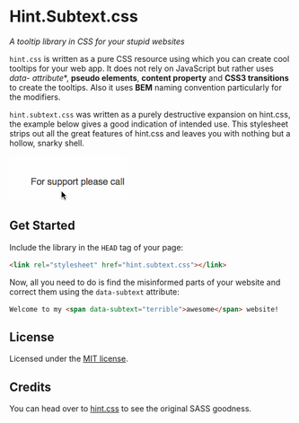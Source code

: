 # Hint.Subtext.css 
*A tooltip library in CSS for your stupid websites*

`hint.css` is written as a pure CSS resource using which you can create cool tooltips for your web app. It does not rely on JavaScript but rather uses **data-* attribute**, **pseudo elements**, **content property** and **CSS3 transitions** to create the tooltips. Also it uses **BEM** naming convention particularly for the modifiers.

`hint.subtext.css` was written as a purely destructive expansion on hint.css, the example below gives a good indication of intended use. This stylesheet strips out all the great features of hint.css and leaves you with nothing but a hollow, snarky shell.

![example](example.gif)

## Get Started

Include the library in the ``HEAD`` tag of your page:

```html
<link rel="stylesheet" href="hint.subtext.css"></link>
```

Now, all you need to do is find the misinformed parts of your website and correct them using the `data-subtext` attribute:


```html
Welcome to my <span data-subtext="terrible">awesome</span> website!
```

## License
Licensed under the [MIT license](http://opensource.org/licenses/MIT).

## Credits
You can head over to [hint.css](https://github.com/chinchang/hint.css) to see the original SASS goodness.
